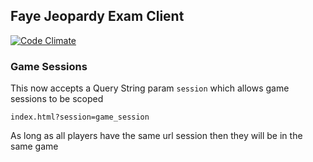 ## Faye Jeopardy Exam Client

[![Code Climate](https://codeclimate.com/github/ninjapanzer/jeopardy-exam-client.png)](https://codeclimate.com/github/ninjapanzer/jeopardy-exam-client)


### Game Sessions

This now accepts a Query String param `session` which allows game sessions to be scoped

```
index.html?session=game_session
```

As long as all players have the same url session then they will be in the same game